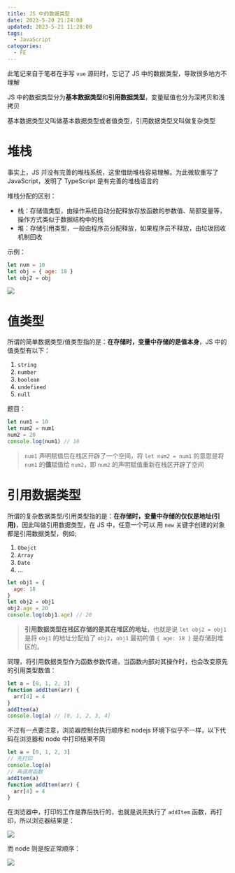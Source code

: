 ```yaml
---
title: JS 中的数据类型
date: 2023-5-20 21:24:00
updated: 2023-5-21 11:28:00
tags:
  - JavaScript
categories:
  - FE
---
```


此笔记来自于笔者在手写 `vue` 源码时，忘记了 JS 中的数据类型，导致很多地方不理解

JS 中的数据类型分为**基本数据类型**和**引用数据类型**，变量赋值也分为深拷贝和浅拷贝

基本数据类型又叫做基本数据类型或者值类型，引用数据类型又叫做复杂类型

# 堆栈

事实上，JS 并没有完善的堆栈系统，这里借助堆栈容易理解。为此微软重写了 JavaScript，发明了 TypeScript 是有完善的堆栈语言的

堆栈分配的区别：

-   栈：存储值类型，由操作系统自动分配释放存放函数的参数值、局部变量等，操作方式类似于数据结构中的栈
-   堆：存储引用类型，一般由程序员分配释放，如果程序员不释放，由垃圾回收机制回收

示例：

```javascript
let num = 10
let obj = { age: 18 }
let obj2 = obj
```

![](https://plumbiu.github.io/blogImg/zhifff.png)

# 值类型

所谓的简单数据类型/值类型指的是：**在存储时，变量中存储的是值本身**，JS 中的值类型有以下：

1.   `string`
2.   `number`
3.   `boolean`
4.   `undefined`
5.   `null`

题目：

```javascript
let num1 = 10
let num2 = num1
num2 = 20
console.log(num1) // 10
```

>   `num1` 声明赋值后在栈区开辟了一个空间，将 `let num2 = num1` 的意思是将 `num1` 的**值**赋值给 `num2`，即 `num2` 的声明赋值重新在栈区开辟了空间

# 引用数据类型

所谓的复杂数据类型/引用类型指的是：**在存储时，变量中存储的仅仅是地址(引用)**，因此叫做引用数据类型，在 JS 中，任意一个可以 用 `new` 关键字创建的对象都是引用数据类型，例如;

1.   `Obejct`
2.   `Array`
3.   `Date`
4.   ...

```javascript
let obj1 = {
  age: 18
}
let obj2 = obj1
obj2.age = 20
console.log(obj1.age) // 20
```

>   **引用数据类型在栈区存储的是其在堆区的地址**，也就是说 `let obj2 = obj1` 是将 `obj1` 的地址分配给了 `obj2`，`obj1` 最初的值 `{ age: 18 }` 是存储到堆区的。

同理，将引用数据类型作为函数参数传递，当函数内部对其操作时，也会改变原先的引用类型数值：

```javascript
let a = [0, 1, 2, 3]
function addItem(arr) {
  arr[4] = 4
}
addItem(a)
console.log(a) // [0, 1, 2, 3, 4]
```

不过有一点要注意，浏览器控制台执行顺序和 nodejs 环境下似乎不一样，以下代码在浏览器和 node 中打印结果不同

```javascript
let a = [0, 1, 2, 3]
// 先打印
console.log(a)
// 再调用函数
addItem(a)
function addItem(arr) {
  arr[4] = 4
}
```

在浏览器中，打印的工作是靠后执行的，也就是说先执行了 `addItem` 函数，再打印，所以浏览器结果是：

![](https://plumbiu.github.io/blogImg/QQ截图20230521112649.png)

而 node 则是按正常顺序：

![](https://plumbiu.github.io/blogImg/QQ截图20230521112726.png)
